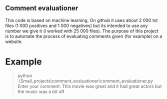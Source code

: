 ## Comment evaluationer 

This code is based on machine learning. On github it uses about 2 000 txt files (1 000 positives and 1 000 negatives) but its intended to use any number we give it (i worked with 25 000 files). The purpose of this project is to automate the process of evaluating comments given (for example) on a website.

# Example
> python .\Small_projects\comment_evaluationer\comment_evaluationer.py   
Enter your comment: This movie was great and it had great actors but the music was a bit off
